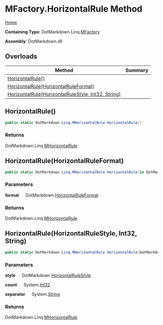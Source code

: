 # MFactory\.HorizontalRule Method

[Home](../../../../README.md)

**Containing Type**: DotMarkdown\.Linq\.[MFactory](../README.md)

**Assembly**: DotMarkdown\.dll

## Overloads

| Method | Summary |
| ------ | ------- |
| [HorizontalRule()](#DotMarkdown_Linq_MFactory_HorizontalRule) | |
| [HorizontalRule(HorizontalRuleFormat)](#DotMarkdown_Linq_MFactory_HorizontalRule_DotMarkdown_HorizontalRuleFormat__) | |
| [HorizontalRule(HorizontalRuleStyle, Int32, String)](#DotMarkdown_Linq_MFactory_HorizontalRule_DotMarkdown_HorizontalRuleStyle_System_Int32_System_String_) | |

## HorizontalRule\(\) <a name="DotMarkdown_Linq_MFactory_HorizontalRule"></a>

```csharp
public static DotMarkdown.Linq.MHorizontalRule HorizontalRule()
```

### Returns

DotMarkdown\.Linq\.[MHorizontalRule](../../MHorizontalRule/README.md)

## HorizontalRule\(HorizontalRuleFormat\) <a name="DotMarkdown_Linq_MFactory_HorizontalRule_DotMarkdown_HorizontalRuleFormat__"></a>

```csharp
public static DotMarkdown.Linq.MHorizontalRule HorizontalRule(in DotMarkdown.HorizontalRuleFormat format)
```

### Parameters

**format** &emsp; DotMarkdown\.[HorizontalRuleFormat](../../../HorizontalRuleFormat/README.md)

### Returns

DotMarkdown\.Linq\.[MHorizontalRule](../../MHorizontalRule/README.md)

## HorizontalRule\(HorizontalRuleStyle, Int32, String\) <a name="DotMarkdown_Linq_MFactory_HorizontalRule_DotMarkdown_HorizontalRuleStyle_System_Int32_System_String_"></a>

```csharp
public static DotMarkdown.Linq.MHorizontalRule HorizontalRule(DotMarkdown.HorizontalRuleStyle style, int count = 3, string separator = " ")
```

### Parameters

**style** &emsp; DotMarkdown\.[HorizontalRuleStyle](../../../HorizontalRuleStyle/README.md)

**count** &emsp; System\.[Int32](https://docs.microsoft.com/en-us/dotnet/api/system.int32)

**separator** &emsp; System\.[String](https://docs.microsoft.com/en-us/dotnet/api/system.string)

### Returns

DotMarkdown\.Linq\.[MHorizontalRule](../../MHorizontalRule/README.md)

